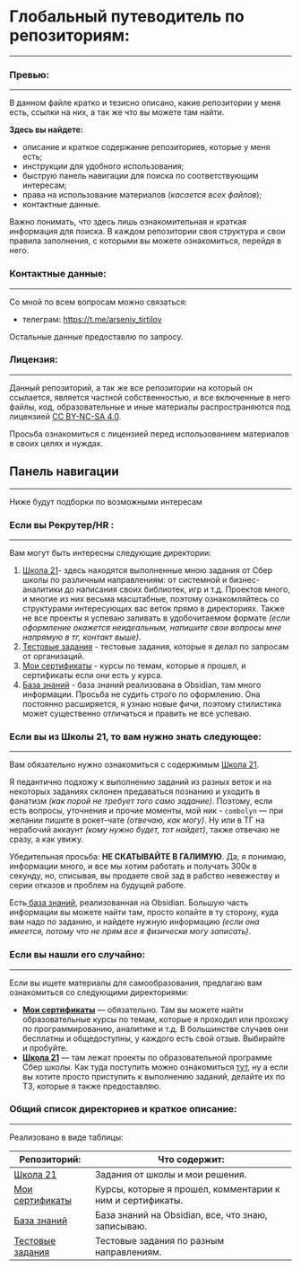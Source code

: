 # Глобальный путеводитель по репозиториям:

---

### Превью:

---

В данном файле кратко и тезисно описано, какие репозитории у меня есть, ссылки на них, а так же что вы можете там найти.

**Здесь вы найдете:**

- описание и краткое содержание репозиториев, которые у меня есть;
- инструкции для удобного использования;
- быструю панель навигации для поиска по соответствующим интересам;
- права на использование материалов (*касается всех файлов*);
- контактные данные.

Важно понимать, что здесь лишь ознакомительная и краткая информация для поиска. В каждом репозитории своя структура и свои правила заполнения, с которыми вы можете ознакомиться, перейдя в него.

### Контактные данные:

---

Со мной по всем вопросам можно связаться:

- телеграм: https://t.me/arseniy_tirtilov

Остальные данные предоставлю по запросу.

### Лицензия:

---

Данный репозиторий, а так же все репозитории на который он ссылается, является частной собственностью, и все включенные в него файлы, код, образовательные и иные материалы распространяются под лицензией [CC BY-NC-SA 4.0](https://github.com/Akhzariell/Akhzariel-Projects/blob/master/LICENSE.md).

Просьба ознакомиться с лицензией перед использованием материалов в своих целях и нуждах.

## Панель навигации

---

Ниже будут подборки по возможными интересам

### Если вы Рекрутер/HR :

---

Вам могут быть интересны следующие директории:

1. [Школа 21](https://github.com/Akhzariell/s21_main_page)- здесь находятся выполненные мною задания от Сбер школы по различным направлениям: от системной и бизнес-аналитики до написания своих библиотек, игр и т.д. Проектов много, и многие из них весьма масштабные, поэтому ознакомляйтесь со структурами интересующих вас веток прямо в директориях. Также не все проекты я успеваю заливать в удобочитаемом формате *(если оформление окажется неидеальным, напишите свои вопросы мне напрямую в тг, контакт выше)*.
2. [Тестовые задания](https://github.com/Akhzariell/test_assignments) - тестовые задания, которые я делал по запросам от организаций.
3. [Мои сертификаты](https://github.com/Akhzariell/my_certificates) - курсы по темам, которые я прошел, и сертификаты если они есть у курса.
4. [База знаний](https://github.com/Akhzariell/knowledge_base) - база знаний реализована в Obsidian, там много информации. Просьба не судить строго по оформлению. Она постоянно расширяется, я узнаю новые фичи, поэтому стилистика может существенно отличаться и править не все успеваю.

### Если вы из Школы 21, то вам нужно знать следующее:

---

Вам обязательно нужно ознакомиться с содержимым [Школа 21](https://github.com/Akhzariell/s21_main_page).

Я педантично подхожу к выполнению заданий из разных веток и на некоторых заданиях склонен предаваться познанию и уходить в фанатизм *(как порой не требует того само задание)*.
Поэтому, если есть вопросы, уточнения и прочие моменты, мой ник - `combolyn` — при желании пишите в рокет-чате *(отвечаю, как могу)*. Ну или в ТГ на нерабочий аккаунт *(кому нужно будет, тот найдет)*, также отвечаю не сразу, а как увижу.

Убедительная просьба: **НЕ СКАТЫВАЙТЕ В ГАЛИМУЮ**. Да, я понимаю, информации много, и все мы хотим работать и получать 300к в секунду, но, списывая, вы продаете свой зад в рабство невежеству и серии отказов и проблем на будущей работе.

Есть[ база знаний](https://github.com/Akhzariell/knowledge_base), реализованная на Obsidian. Большую часть информации вы можете найти там, просто копайте в ту сторону, куда вам надо по заданию, и найдете нужную информацию *(если она имеется, потому что не прям все я физически могу записать)*.

### Если вы нашли его случайно:

---

Если вы ищете материалы для самообразования, предлагаю вам ознакомиться со следующими директориями:

- **[Мои сертификаты](https://github.com/Akhzariell/my_certificates)** — обязательно. Там вы можете найти образовательные курсы по темам, которые я проходил или прохожу по программированию, аналитике и т.д. В большинстве случаев они бесплатны и общедоступны, у каждого есть свой отзыв. Выбирайте и пробуйте.
- **[Школа 21](https://github.com/Akhzariell/s21_main_page)** — там лежат проекты по образовательной программе Сбер школы. Как туда поступить можно ознакомиться [тут](https://21-school.ru/), ну а если вы хотите просто приступить к выполнению заданий, делайте их по ТЗ, которые я также предоставляю.

### Общий список директориев и краткое описание:

---

Реализовано в виде таблицы:

| Репозиторий:                                                        | Что содержит:                                                                                |
| ------------------------------------------------------------------------------ | ------------------------------------------------------------------------------------------------------- |
| [Школа 21](https://github.com/Akhzariell/s21_main_page)                      | Задания от школы и мои решения.                                                |
| [Мои сертификаты](https://github.com/Akhzariell/my_certificates)    | Курсы, которые я прошел, комментарии к ним и сертификаты. |
| [База знаний](https://github.com/Akhzariell/knowledge_base)             | База знаний на Obsidian, все, что знаю, записываю.                       |
| [Тестовые задания](https://github.com/Akhzariell/test_assignments) | Тестовые задания по разным направлениям.                             |

